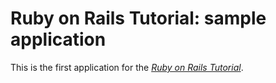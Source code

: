 # Ruby on Rails Tutorial: sample application

This is the first application for the 
[*Ruby on Rails Tutorial*](http://railstutorial.jp/).
